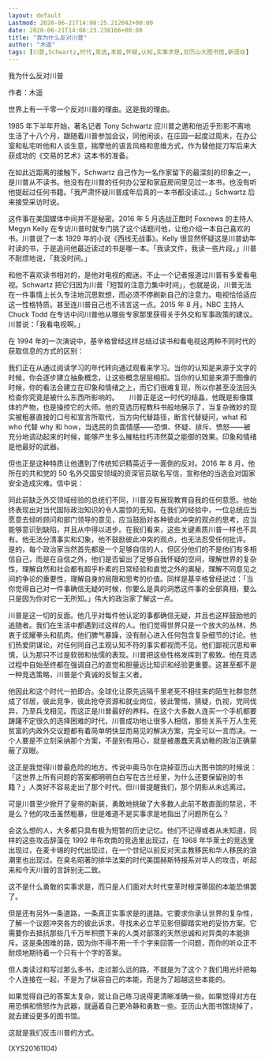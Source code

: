 ```yaml
---
layout: default
Lastmod: 2020-06-21T14:08:25.212042+00:00
date: 2020-06-21T14:08:23.238166+00:00
title: "我为什么反对川普"
author: "木遥"
tags: [川普,Schwartz,时代,竞选,本能,怀疑,认知,实事求是,亚历山大图书馆,新语丝]
---
```


我为什么反对川普

作者：木遥

世界上有一千零一个反对川普的理由。这是我的理由。

1985 年下半年开始，著名记者 Tony Schwartz 应川普之邀和他近乎形影不离地生活了十八个月，跟随着川普参加会议，同他闲谈，在庄园一起度过周末，在办公室和私宅听他和人谈生意，揣摩他的语言风格和思维方式，作为替他捉刀写后来大获成功的《交易的艺术》这本书的准备。

在如此近距离的接触下，Schwartz 自己作为一名作家留下的最深刻的印象之一，是川普从不读书。他没有在川普的任何办公室和家庭房间里见过一本书，也没有听他提起过任何书籍。「我严肃怀疑川普成年后真的一本书都没读过。」Schwartz 后来接受采访时说。

这件事在美国媒体中间并不是秘密。2016 年 5 月选战正酣时 Foxnews 的主持人 Megyn Kelly 在专访川普时就专门挑了这个话题问他，让他介绍一本自己喜欢的书。川普说了一本 1929 年的小说《西线无战事》。Kelly 很显然怀疑这是川普幼年时读的书，于是追问他最近读过的书是哪一本。「我读文件，我读一些片段。」川普不耐烦地说，「我没时间。」

和他不喜欢读书相对的，是他对电视的痴迷。不止一个记者报道过川普有多爱看电视。Schwartz 把它归因为川普「短暂的注意力集中时间」，也就是说，川普无法在一件事情上长久专注地沉思默想，而必须不停刷新自己的注意力。电视恰恰适应这一性格特质。甚至连川普自己也不讳言这一点。2015 年 8 月，NBC 主持人 Chuck Todd 在专访中问川普他从哪些专家那里获得关于外交和军事政策的建议。川普说：「我看电视啊。」

在 1994 年的一次演说中，基辛格曾经这样总结过读书和看电视这两种不同时代的获取信息的方式的区别：

我们正在从通过阅读学习的年代转向通过观看来学习。当你的认知是来源于文字的时候，你会逐步建立抽象概念，让这些概念层层相扣。当你的认知是来源于图像的时候，你的看法会建立在印象和情绪之上，而它们很难复现，所以你甚至没法回头检查你究竟是被什么东西所影响的。　　川普正是这一时代的结晶，他既是影像媒体的产物，也是操控它的大师。他的竞选历程教科书般地展示了，当复杂微妙的现实被粗暴直接的口号和宣言所取代，当方向代替路径，断言代替疑问，what 和 who 代替 why 和 how，当选民的负面情感——恐惧、怀疑、排斥、愤怒——被充分地调动起来的时候，能够产生多么摧枯拉朽沛然莫之能御的效果。印象和情绪是他最好的武器。

但也正是这种特质让他遭到了传统知识精英近乎一面倒的反对。2016 年 8 月，他所在的共和党的 50 名外交国安领域的资深官员联名写信，宣称他的当选会对国家安全造成灾难。信中说：

同此前缺乏外交领域经验的总统们不同，川普没有展现教育自我的任何意愿。他始终表现出对当代国际政治知识的令人震惊的无知。在我们的经验中，一位总统应当愿意去倾听顾问和部门领导的意见，应当鼓励对各种彼此冲突的观点的思考，应当能够意识到缺陷，并且从中得以进步。在我们看来，这些关键素质川普一样也不具有。他无法分清事实和幻象，他不鼓励彼此冲突的观点，也无法忍受任何批评。　　是的，每个政治家当然首先都是一个足够自信的人，但区分他们的不是他们有多相信自己，而是在自信之外，他们是否留出了足够自我怀疑的空间，理解世界的复杂性，理解自然和社会都有超乎朴素的日常经验和直觉之外的奥秘，理解不同意见之间的争论的重要性，理解自身的局限和思考的价值。同样是基辛格曾经说过：「当你觉得自己对一件事确信无疑的时候，你要么是真的洞悉这件事的全部真相，要么只是因为你对它一无所知。」伟大的政治家了解这一点。

川普是这一切的反面。他几乎对每件他认定的事都确信无疑，并且也这样鼓励他的追随者。我们在生活中都遇到过这样的人。他们觉得世界只是一个放大的丛林，热衷于炫耀拳头和肌肉。他们脾气暴躁，没有耐心进入任何包含复杂细节的讨论。他们热爱阴谋论，对任何同自己主观认知不符的事实都视而不见。他们鄙视沉思和审慎，认为那只不过是软弱和怯懦的表现。川普把这些性格发挥到了极致。他在竞选过程中自始至终都在强调自己的直觉和胆量远比知识和经验更重要。这甚至都不是一种竞选策略，川普是个真诚的反智主义者。

他因此和这个时代一拍即合。全球化让原先远隔千里老死不相往来的陌生社群忽然成了邻居，彼此竞争，彼此抢夺资源和就业岗位，彼此警惕，猜疑，仇视，党同伐异，乃至兵戈相见。而这正是川普最好的养料。在这个大多数人连买一个手机都要踌躇不定很久的选择困难的时代，川普成功地让很多人相信，那些关系千万人生死贫富的内政外交议题都有着简单明快显而易见的解决方案，完全可以一言而决。一个人要是不立刻采纳那个方案，不是别有用心，就是被愚蠢天真幼稚的政治正确蒙蔽了双眼。

这正是我觉得川普最危险的地方。传说中奥马尔在烧掉亚历山大图书馆的时候说：「这世界上所有问题的答案都明明白白写在古兰经里，为什么还要保留别的书籍？」人类好不容易走出了那个时代。但川普提醒我们，那个阴影从未远离过。

可是川普至少掀开了皇帝的新装，勇敢地挑破了大多数人此前不敢直面的禁忌，不是么？他的攻击虽然粗暴，但是难道不是实事求是地指出了问题所在么？

会这么想的人，大多都只具有极为短暂的历史记忆。他们不记得或者从未知道，同样的这些攻击辞藻在 1992 年布坎南的竞选里出现过，在 1968 年华莱士的竞选里出现过，在麦卡锡的时代出现过，在一个世纪以前反对天主教移民和华人移民的浪潮里也出现过。在臭名昭著的排华法案的时代美国赫斯特报系对华人的攻击，听起来和今天川普的言辞别无二致。

这不是什么勇敢的实事求是，而只是人们面对大时代变革时根深蒂固的本能恐惧罢了。

但是还有另外一条道路，一条真正实事求是的道路。它要求你承认世界的复杂性，了解一个议题冲突各方的彼此诉求，寻找未必立竿见影但脚踏实地的妥协方案。它需要你去抵抗那些几千万年积攒下来的人类对部落的天然忠诚和对异类的本能排斥。这是条困难的路，因为你不得不用一千个字来回答一个问题，而你的听众正不耐烦地期待着一个只有十个字的答案。

但人类读过和写过那么多书，走过那么远的路，不就是为了这个？我们用光纤把每个人连接在一起，不是为了纵容自己的本能，而是为了超越这些本能的。

如果觉得自己的答案太复杂，就让自己练习说得更清晰准确一些。如果觉得对方在用恐惧和愤怒作为武器，就逼着自己更冷静和勇敢一些。亚历山大图书馆烧掉了，就去建设更多的图书馆。

这就是我们反击川普的方式。

(XYS20161104)

